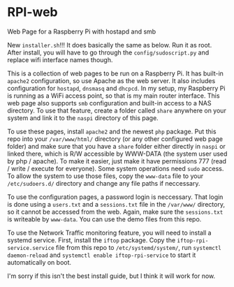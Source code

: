 # RPI-web
Web Page for a Raspberry Pi with hostapd and smb

New `installer.sh`!!! It does basically the same as below. Run it as root. After install, you will have to go through the `config/sudoscript.py` and replace wifi interface names though.

This is a collection of web pages to be run on a Raspberry Pi. It has built-in `apache2` configuration, so use Apache as the web server. It also includes configuration for `hostapd`, `dnsmasq` and `dhcpcd`. In my setup, my Raspberry Pi is running as a WiFi access point, so that is my main router interface. This web page also supports `smb` configuration and built-in access to a NAS directory. To use that feature, create a folder called `share` anywhere on your system and link it to the `naspi` directory of this page.

To use these pages, install `apache2` and the newest `php` package. Put this repo into your `/var/www/html/` directory (or any other configured web page folder) and make sure that you have a `share` folder either directly in `naspi` or linked there, which is R/W accessible by WWW-DATA (the system user used by php / apache). To make it easier, just make it have permissions 777 (read / write / execute for everyone). Some system operations need `sudo` access. To allow the system to use those files, copy the `www-data` file to your `/etc/sudoers.d/` directory and change any file paths if neccessary.

To use the configuration pages, a password login is neccessary. That login is done using a `users.txt` and a `sessions.txt` file in the `/var/www/` directory, so it cannot be accessed from the web. Again, make sure the `sessions.txt` is writeable by `www-data`. You can use the demo files from this repo.

To use the Network Traffic monitoring feature, you will need to install a systemd service. First, install the `iftop` package. Copy the `iftop-rpi-service.service` file from this repo to `/etc/systemd/system/`, run `systemctl daemon-reload` and `systemctl enable iftop-rpi-service` to start it automatically on boot.

I'm sorry if this isn't the best install guide, but I think it will work for now.
